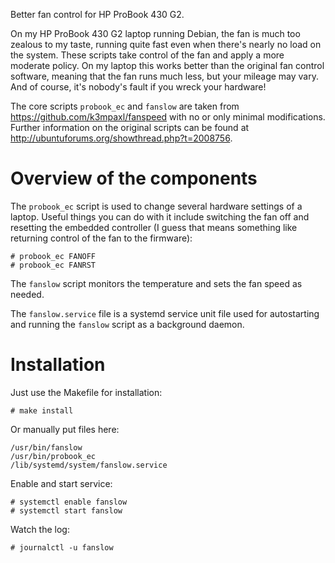 Better fan control for HP ProBook 430 G2.

On my HP ProBook 430 G2 laptop running Debian, the fan is much too zealous to
my taste, running quite fast even when there's nearly no load on the system.
These scripts take control of the fan and apply a more moderate policy. On my
laptop this works better than the original fan control software, meaning that
the fan runs much less, but your mileage may vary. And of course, it's
nobody's fault if you wreck your hardware!

The core scripts `probook_ec` and `fanslow` are taken from
<https://github.com/k3mpaxl/fanspeed> with no or only minimal modifications.
Further information on the original scripts can be found at
<http://ubuntuforums.org/showthread.php?t=2008756>.

# Overview of the components

The `probook_ec` script is used to change several hardware settings of a
laptop. Useful things you can do with it include switching the fan off and
resetting the embedded controller (I guess that means something like returning
control of the fan to the firmware):

    # probook_ec FANOFF
    # probook_ec FANRST

The `fanslow` script monitors the temperature and sets the fan speed as
needed.

The `fanslow.service` file is a systemd service unit file used for
autostarting and running the `fanslow` script as a background daemon.

# Installation

Just use the Makefile for installation:

    # make install

Or manually put files here:

    /usr/bin/fanslow
    /usr/bin/probook_ec
    /lib/systemd/system/fanslow.service

Enable and start service:

    # systemctl enable fanslow
    # systemctl start fanslow

Watch the log:

    # journalctl -u fanslow
